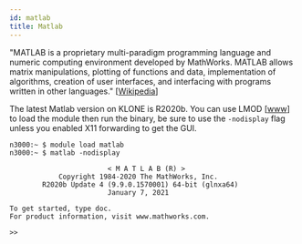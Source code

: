 ```yaml
---
id: matlab
title: Matlab
---
```


"MATLAB is a proprietary multi-paradigm programming language and numeric computing environment developed by MathWorks. MATLAB allows matrix manipulations, plotting of functions and data, implementation of algorithms, creation of user interfaces, and interfacing with programs written in other languages." [[Wikipedia](https://en.wikipedia.org/wiki/MATLAB)]

The latest Matlab version on KLONE is R2020b. You can use LMOD [[www](modules.md)] to load the module then run the binary, be sure to use the `-nodisplay` flag unless you enabled X11 forwarding to get the GUI.

```shell-session terminal=true
n3000:~ $ module load matlab                    
n3000:~ $ matlab -nodisplay

                        < M A T L A B (R) >
            Copyright 1984-2020 The MathWorks, Inc.
        R2020b Update 4 (9.9.0.1570001) 64-bit (glnxa64)
                        January 7, 2021
 
To get started, type doc.
For product information, visit www.mathworks.com.
 
>> 
```